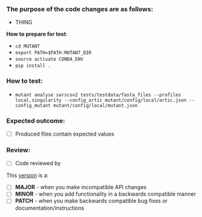 ### The purpose of the code changes are as follows:
-  THING

**How to prepare for test**:
- `cd MUTANT`
- `export PATH=$PATH:MUTANT_DIR`
- `source activate CONDA_ENV`
- `pip install .`

### How to test:
- `mutant analyse sarscov2 tests/testdata/fasta_files --profiles local,singularity --config_artic mutant/config/local/artic.json --config_mutant mutant/config/local/mutant.json`

### Expected outcome:
- [ ] Produced files contain expected values

### Review:
- [ ] Code reviewed by

This [version](https://semver.org/) is a:
- [ ] **MAJOR** - when you make incompatible API changes
- [ ] **MINOR** - when you add functionality in a backwards compatible manner
- [ ] **PATCH** - when you make backwards compatible bug fixes or documentation/instructions
